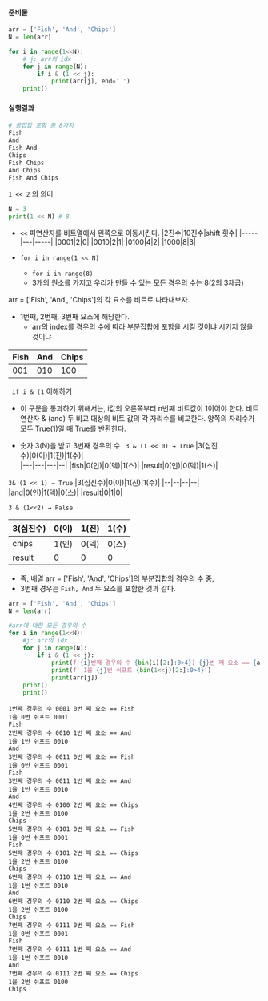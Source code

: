 #### 준비물

```python
arr = ['Fish', 'And', 'Chips']
N = len(arr)

for i in range(1<<N):
	# j: arr의 idx
	for j in range(N):
		if i & (1 << j):
			print(arr[j], end=' ')
	print()
```


#### 실행결과
```python
# 공집합 포함 총 8가지
Fish
And
Fish And
Chips
Fish Chips
And Chips
Fish And Chips
```

```1 << 2``` 의 의미
```python
N = 3
print(1 << N) # 8
```
- ```<<``` 피연산자를 비트열에서 왼쪽으로 이동시킨다.
|2진수|10진수|shift 횟수|
|-----|---|-----|
|0001|2|0|
|0010|2|1|
|0100|4|2|
|1000|8|3|

- ```for i in range(1 << N)```
	- ```for i in range(8)``` 
	- 3개의 원소를 가지고 우리가 만들 수 있는 모든 경우의 수는 8(2의 3제곱)


arr = ['Fish', 'And', 'Chips']의 각 요소를 비트로 나타내보자.
- 1번째, 2번째, 3번째 요소에 해당한다.
	- arr의 index를 경우의 수에 따라 부분집합에 포함을 시킬 것이냐 시키지 않을 것이냐

|Fish|And|Chips|
|---|---|---|
|001|010|100|

``` if i & (1``` 이해하기
- 이 구문을 통과하기 위해서는, i값의 오른쪽부터 n번째 비트값이 1이어야 한다.
비트연산자 & (and) 두 비교 대상의 비트 값의 각 자리수를 비교한다.
양쪽의 자리수가 모두 True(1)일 때 True를 반환한다.

- 숫자 3(N)을 받고 3번째 경우의 수
	``` 3 & (1 << 0) → True```
|3(십진수)|0(이)|1(진)|1(수)|         
|---|---|---|--|
|fish|0(인)|0(덱)|1(스)|
|result|0(인)|0(덱)|1(스)|

``` 3& (1 << 1) → True ```
|3(십진수)|0(이)|1(진)|1(수)|
|--|--|--|--|
|and|0(인)|1(덱)|0(스)|
|result|0|1|0|


```3 & (1<<2) → False```

|3(십진수)|0(이)|1(진)|1(수)|
|--|--|--|--|
|chips|1(인)|0(덱)|0(스)|
|result|0|0|0|

- 즉, 배열 arr = ['Fish', 'And', 'Chips']의 부분집합의 경우의 수 중,
- 3번째 경우는 ```Fish, And``` 두 요소를 포함한 것과 같다.


```python
arr = ['Fish', 'And', 'Chips']
N = len(arr)

#arr에 대한 모든 경우의 수
for i in range(1<<N):
	#j: arr의 idx
	for j in range(N):
		if i & (1 << j):
			print(f'{i}번째 경우의 수 {bin(i)[2:]:0>4}) {j}번 째 요소 == {arr[j]}')
			print(f' 1을 {j}번 쉬프트 {bin(1<<j)[2:]:0>4}')
			print(arr[j])
	print()
	print()
```


```
1번째 경우의 수 0001 0번 째 요소 == Fish
1을 0번 쉬프트 0001
Fish
2번째 경우의 수 0010 1번 째 요소 == And
1을 1번 쉬프트 0010
And
3번째 경우의 수 0011 0번 째 요소 == Fish
1을 0번 쉬프트 0001
Fish
3번째 경우의 수 0011 1번 째 요소 == And
1을 1번 쉬프트 0010
And
4번째 경우의 수 0100 2번 째 요소 == Chips
1을 2번 쉬프트 0100
Chips
5번째 경우의 수 0101 0번 째 요소 == Fish
1을 0번 쉬프트 0001
Fish
5번째 경우의 수 0101 2번 째 요소 == Chips
1을 2번 쉬프트 0100
Chips
6번째 경우의 수 0110 1번 째 요소 == And
1을 1번 쉬프트 0010
And
6번째 경우의 수 0110 2번 째 요소 == Chips
1을 2번 쉬프트 0100
Chips
7번째 경우의 수 0111 0번 째 요소 == Fish
1을 0번 쉬프트 0001
Fish
7번째 경우의 수 0111 1번 째 요소 == And
1을 1번 쉬프트 0010
And
7번째 경우의 수 0111 2번 째 요소 == Chips
1을 2번 쉬프트 0100
Chips
```
